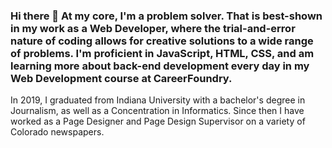 ### Hi there 👋 At my core, I'm a problem solver. That is best-shown in my work as a Web Developer, where the trial-and-error nature of coding allows for creative solutions to a wide range of problems. I'm proficient in JavaScript, HTML, CSS, and am learning more about back-end development every day in my Web Development course at CareerFoundry.  

In 2019, I graduated from Indiana University with a bachelor's degree in Journalism, as well as a Concentration in Informatics. Since then I have worked as a Page Designer and Page Design Supervisor on a variety of Colorado newspapers.
